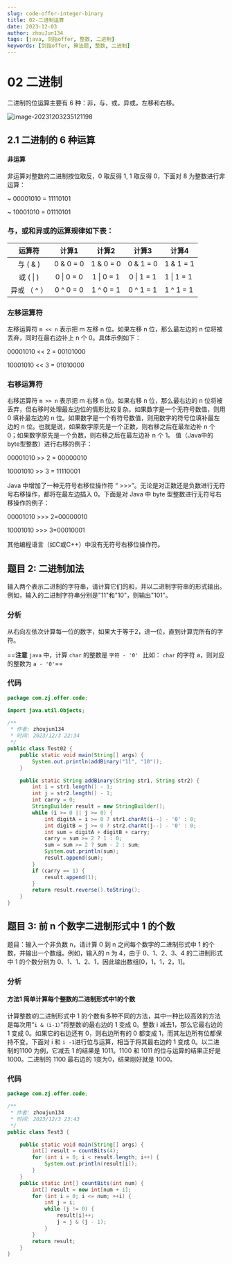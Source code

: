 ```yaml
---
slug: code-offer-integer-binary
title: 02-二进制运算
date: 2023-12-03
author: zhouJun134
tags: [java, 剑指offer, 整数, 二进制]
keywords: [剑指offer, 算法题, 整数, 二进制]
---
```


# 02 二进制

二进制的位运算主要有 6 种：非，与，或，异或，左移和右移。

![image-20231203235121198](https://img.zbus.top//zbus/blog/202312032351778.webp)

## 2.1 二进制的 6 种运算
#### 非运算

非运算对整数的二进制按位取反，0 取反得 1, 1 取反得 0，下面对 8 为整数进行非运算：

~ 00001010 = 11110101

~ 10001010 = 01110101

### 与，或和异或的运算规律如下表：

|    运算符    |   计算1    |   计算2    |   计算3    | 计算4      |
| :----------: | :--------: | :--------: | :--------: | ---------- |
|   与 ( & )   | 0 & 0 = 0  | 1 & 0 = 0  | 0 & 1 = 0  | 1 & 1 = 1  |
|  或 ( \| )   | 0 \| 0 = 0 | 1 \| 0 = 1 | 0 \| 1 = 1 | 1 \| 1 = 1 |
| 异或 （ ^ ） | 0 ^ 0 = 0  | 1 ^ 0 = 1  | 0 ^ 1 = 1  | 1 ^ 1 = 1  |

### 左移运算符

左移运算符 `m << n` 表示把 m 左移 n 位。如果左移 n 位，那么最左边的 n 位将被丢弃，同时在最右边补上 n 个 0。具体示例如下：

00001010 << 2 = 00101000

10001010 << 3 = 01010000

### 右移运算符

右移运算符 `m >> n` 表示把 m 右移 n 位。如果右移 n 位，那么最右边的 n 位将被丢弃，但右移时处理最左边位的情形比较复杂。如果数字是一个无符号数值，则用 0 填补最左边的 n 位。如果数字是一个有符号数值，则用数字的符号位填补最左边的 n 位。也就是说，如果数字原先是一个正数，则右移之后在最左边补 n 个 0；如果数字原先是一个负数，则右移之后在最左边补 n 个 1。 值（Java中的byte型整数）进行右移的例子：

00001010 >> 2 = 00000010

10001010 >> 3 = 11110001

Java 中增加了一种无符号右移位操作符 “ >>>”。无论是对正数还是负数进行无符号右移操作，都将在最左边插入 0。下面是对 Java 中 byte 型整数进行无符号右移操作的例子：

00001010 >>> 2=00000010

10001010 >>> 3=00010001

其他编程语言（如C或C++）中没有无符号右移位操作符。




## 题目 2: 二进制加法

输入两个表示二进制的字符串，请计算它们的和，并以二进制字符串的形式输出。例如，输入的二进制字符串分别是"11"和"10"，则输出"101"。

### 分析

从右向左依次计算每一位的数字，如果大于等于2，进一位，直到计算完所有的字符。

==**注意** `java` 中，计算 `char` 的整数是 `字符 - '0' ` 比如： `char` 的字符 a，则对应的整数为 `a - '0'`==

### 代码

```java
package com.zj.offer.code;

import java.util.Objects;

/**
 * 作者: zhoujun134
 * 时间: 2023/12/3 22:34
 */
public class Test02 {
    public static void main(String[] args) {
        System.out.println(addBinary("11", "10"));
    }

    public static String addBinary(String str1, String str2) {
        int i = str1.length() - 1;
        int j = str2.length() - 1;
        int carry = 0;
        StringBuilder result = new StringBuilder();
        while (i >= 0 || j >= 0) {
            int digitA = i >= 0 ? str1.charAt(i--) - '0' : 0;
            int digitB = j >= 0 ? str2.charAt(j--) - '0' : 0;
            int sum = digitA + digitB + carry;
            carry = sum >= 2 ? 1 : 0;
            sum = sum >= 2 ? sum - 2 : sum;
            System.out.println(sum);
            result.append(sum);
        }
        if (carry == 1) {
            result.append(1);
        }
        return result.reverse().toString();
    }
}
```

## 题目 3:  前 n 个数字二进制形式中 1 的个数

题目：输入一个非负数 n，请计算 0 到 n 之间每个数字的二进制形式中 1 的个数，并输出一个数组。例如，输入的 n 为 4，由于 0、1、2、3、4 的二进制形式中 1 的个数分别为 0、1、1、2、1，因此输出数组[0，1，1，2，1]。

### 分析

#### 方法1 简单计算每个整数的二进制形式中1的个数

计算整数i的二进制形式中 1 的个数有多种不同的方法，其中一种比较高效的方法是每次用“`i &（i-1）`”将整数i的最右边的 1 变成 0。整数 i 减去1，那么它最右边的 1 变成 0。如果它的右边还有 0，则右边所有的 0 都变成 1，而其左边所有位都保持不变。下面对 i 和 `i -1`进行位与运算，相当于将其最右边的 1 变成 0。以二进制的1100 为例，它减去 1 的结果是 1011。1100 和 1011 的位与运算的结果正好是 1000。二进制的 1100 最右边的 1变为0，结果刚好就是 1000。

### 代码

```java
package com.zj.offer.code;

/**
 * 作者: zhoujun134
 * 时间: 2023/12/3 23:43
 */
public class Test3 {

    public static void main(String[] args) {
        int[] result = countBits(4);
        for (int i = 0; i < result.length; i++) {
            System.out.println(result[i]);
        }
    }
    public static int[] countBits(int num) {
        int[] result = new int[num + 1];
        for (int i = 0; i <= num; ++i) {
            int j = i;
            while (j != 0) {
                result[i]++;
                j = j & (j - 1);
            }
        }
        return result;
    }
}
```
